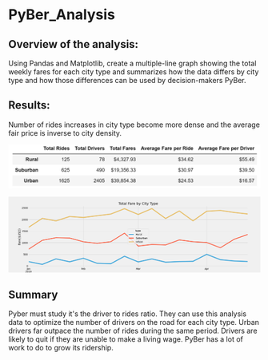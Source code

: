 # PyBer_Analysis

## Overview of the analysis:
Using Pandas and Matplotlib,  create a multiple-line graph showing the total weekly fares for each city type and summarizes how the data differs by city type and how those differences can be used by decision-makers PyBer.


## Results:
Number of rides increases in city type become more dense and the average fair price is inverse to city density. 

![Summary Data Fram](https://github.com/skanab/PyBer_Analysis/blob/main/Resources/pyber_summary_df.PNG?raw=true)

![Graph of Weekly Data](https://github.com/skanab/PyBer_Analysis/blob/main/analysis/PyBer_fare_summary.png?raw=true)


## Summary

Pyber must study it's the driver to rides ratio. They can use this analysis data to optimize the number of drivers on the road for each city type. Urban drivers far outpace the number of rides during the same period. Drivers are likely to quit if they are unable to make a living wage. PyBer has a lot of work to do to grow its ridership.



